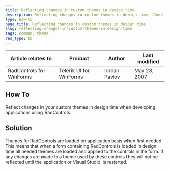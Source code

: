 ```yaml
---
title: Reflecting changes in custom themes in design time
description: Reflecting changes in custom themes in design time. Check it now!
type: how-to
page_title: Reflecting changes in custom themes in design time
slug: reflecting-changes-in-custom-themes-in-design-time
tags: common, theme
res_type: kb
---
```


|Article relates to|Product|Author|Last modified|  
|----|----|----|----|
|RadControls for WinForms|Telerik UI for WinForms|Iordan Pavlov|May 23, 2007| 

## How To  

Reflect changes in your custom themes in design time when developing applications using RadControls.  
   
## Solution
 
Themes for RadControls are loaded on application basis when first needed. This means that when a form containing RadControls is loaded in design time all needed themes are loaded and applied to the controls in the form. If any changes are made to a theme used by these controls they will not be reflected until the application or Visual Studio  is restarted.


